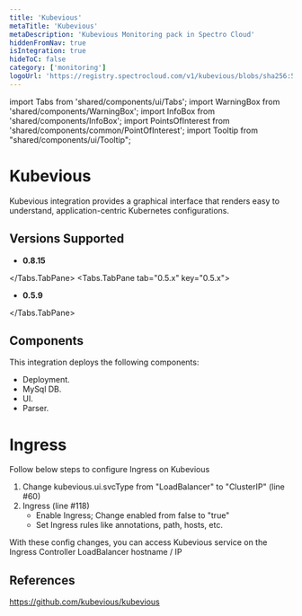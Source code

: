 ```yaml
---
title: 'Kubevious'
metaTitle: 'Kubevious'
metaDescription: 'Kubevious Monitoring pack in Spectro Cloud'
hiddenFromNav: true
isIntegration: true
hideToC: false
category: ['monitoring']
logoUrl: 'https://registry.spectrocloud.com/v1/kubevious/blobs/sha256:5e33d7b51b1317a834b4552d96fc1cc8463000a7eedbcb4b784ea07236f3d7f7?type=image/png'
---
```


import Tabs from 'shared/components/ui/Tabs';
import WarningBox from 'shared/components/WarningBox';
import InfoBox from 'shared/components/InfoBox';
import PointsOfInterest from 'shared/components/common/PointOfInterest';
import Tooltip from "shared/components/ui/Tooltip";


# Kubevious

Kubevious integration provides a graphical interface that renders easy to understand, application-centric Kubernetes configurations.

## Versions Supported

<Tabs>
<Tabs.TabPane tab="0.8.x" key="0.8.x">

* **0.8.15** 

</Tabs.TabPane>
<Tabs.TabPane tab="0.5.x" key="0.5.x">

  * **0.5.9**

</Tabs.TabPane>
</Tabs>

## Components

This integration deploys the following components:

* Deployment.
* MySql DB.
* UI.
* Parser.

# Ingress

Follow below steps to configure Ingress on Kubevious

1. Change kubevious.ui.svcType from "LoadBalancer" to "ClusterIP" (line #60)
2. Ingress (line #118)
   * Enable Ingress; Change enabled from false to "true"
   * Set Ingress rules like annotations, path, hosts, etc.

With these config changes, you can access Kubevious service on the Ingress Controller LoadBalancer hostname / IP

## References

https://github.com/kubevious/kubevious
